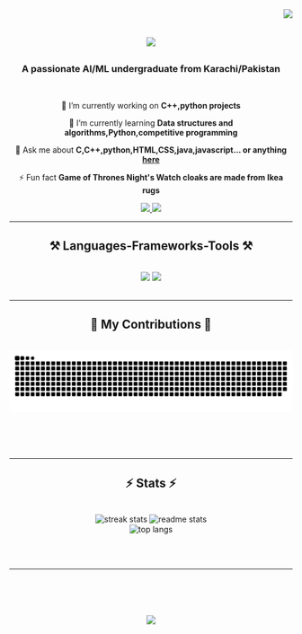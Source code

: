 <img align="right" src="https://visitor-badge.laobi.icu/badge?page_id=GhulamMurtazaKazi.GhulamMurtazaKazi" />

<h1 align="center">
    <img src="https://readme-typing-svg.herokuapp.com/?font=Righteous&size=35&center=true&vCenter=true&width=500&height=70&duration=4000&lines=Hi+There!+👋;+I'm+Ghulam+Murtaza+Kazi!;" />
</h1>

<h3 align="center">A passionate AI/ML undergraduate from Karachi/Pakistan </h3>

<br/>

<div align="center">
 
 🔭 I’m currently working on **C++,python projects**
 
 🌱 I’m currently learning **Data structures and algorithms,Python,competitive programming**

💬 Ask me about **C,C++,python,HTML,CSS,java,javascript... or anything [here](https://github.com/GhulamMurtazaKazi/GhulamMurtazaKazi/issues)**

⚡ Fun fact **Game of Thrones Night's Watch cloaks are made from Ikea rugs**

 </div>
 
<div align="center"> 
  <a href="mailto:ghulammurtazaqazi1@gmail.com">
    <img src="https://img.shields.io/badge/Gmail-333333?style=for-the-badge&logo=gmail&logoColor=red" />
  </a>
  <a href="https://www.linkedin.com/in/ghulam-murtaza-qazi-815804290/" target="_blank">
    <img src="https://img.shields.io/badge/LinkedIn-0077B5?style=for-the-badge&logo=linkedin&logoColor=white" target="_blank" />
  </a>
  <a href="https://GhulamMurtazaKazi.github.io" target="_blank">
  </a>
</div>

 <hr/>
 
<h2 align="center">⚒️ Languages-Frameworks-Tools ⚒️</h2>
<br/>
<div align="center">
    <img src="https://skillicons.dev/icons?i=python,c,cpp,javascript,html,css" />
    <img src="https://skillicons.dev/icons?i=java,vscode,github,git" /><br>
</div>

<br/>
<hr/>

<div align="center">
  <h2>🐍 My Contributions 🐍</h2>
  <br>
  <img alt="snake eating my contributions" src="https://raw.githubusercontent.com/GhulamMurtazaKazi/GhulamMurtazaKazi/output/github-contribution-grid-snake.svg" />
  
  <br/><br/><br/>
</div>

<hr/>

<h2 align="center">⚡ Stats ⚡</h2>
<br>
<div align=center>
  <img width=390 src="https://github-readme-streak-stats-GhulamMurtazaKazi.vercel.app/?user=GhulamMurtazaKazi&count_private=true&theme=react&border_radius=10" alt="streak stats"/>
  <img width=390 src="https://github-readme-stats-GhulamMurtazaKazi.vercel.app/api?username=GhulamMurtazaKazi&count_private=true&show_icons=true&theme=react&rank_icon=github&border_radius=10" alt="readme stats" />
  <br/>
  <img width=325 align="center" src="https://github-readme-stats-GhulamMurtazaKazi.vercel.app/api/top-langs/?username=GhulamMurtazaKazi&hide=HTML&langs_count=8&layout=compact&theme=react&border_radius=10&size_weight=0.5&count_weight=0.5&exclude_repo=github-readme-stats" alt="top langs" />
</div>

<br/><br/>

<hr/>

<br/>

<h1 align="center">
    <img src="https://readme-typing-svg.herokuapp.com/?font=Righteous&size=35&center=true&vCenter=true&width=500&height=70&duration=6000&lines=Shoot+me+a+message+on+linkedin;+Always+open+to+collab!;" />
</h1>

<br/>
